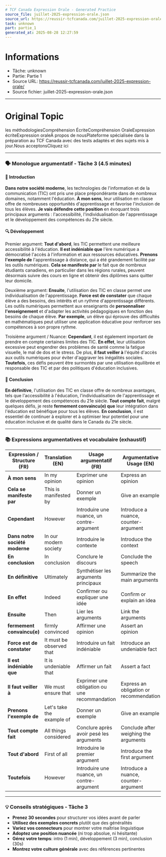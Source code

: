 ```yaml
---
# TCF Canada Expression Orale - Generated Practice
source_file: juillet-2025-expression-orale.json
source_url: https://reussir-tcfcanada.com/juillet-2025-expression-orale/
task: unknown
part: partie_1
generated_at: 2025-08-28 12:27:59
---
```


# Informations
- Tâche: unknown
- Partie: Partie 1
- Source URL: https://reussir-tcfcanada.com/juillet-2025-expression-orale/
- Source fichier: juillet-2025-expression-orale.json

---

# Original Topic
les méthodologiesCompréhension ÉcriteCompréhension OraleExpression écriteExpression oraleÀ propos de nousPlateforme spécialisée dans la préparation au TCF Canada avec des tests adaptés et des sujets mis à jour.Nous acceptonsCliquez ici

---

### 🗣️ Monologue argumentatif - Tâche 3 (4.5 minutes)

#### 🚀 Introduction
**Dans notre société moderne**, les technologies de l'information et de la communication (TIC) ont pris une place prépondérante dans de nombreux domaines, notamment l'éducation. **À mon sens**, leur utilisation en classe offre de nombreuses opportunités d'apprentissage et favorise l'inclusion de tous les élèves. **Je vais défendre cette position** en évoquant trois principaux arguments : l'accessibilité, l'individualisation de l'apprentissage et le développement des compétences du 21e siècle.

#### 🔍 Développement

Premier argument:
**Tout d'abord**, les TIC permettent une meilleure accessibilité à l'éducation. **Il est indéniable que** l'ère numérique a démocratisé l'accès à l'information et aux ressources éducatives. **Prenons l'exemple de** l'apprentissage à distance, qui a été grandement facilité par les outils numériques. **Cela se manifeste par** le fait que de nombreux étudiants canadiens, en particulier dans les régions rurales, peuvent désormais suivre des cours en ligne et obtenir des diplômes sans quitter leur domicile.

Deuxième argument:
**Ensuite**, l'utilisation des TIC en classe permet une individualisation de l'apprentissage. **Force est de constater** que chaque élève a des besoins, des intérêts et un rythme d'apprentissage différents. Les outils numériques permettent aux enseignants de **personnaliser l'enseignement** et d'adapter les activités pédagogiques en fonction des besoins de chaque élève. **Par exemple**, un élève qui éprouve des difficultés en mathématiques peut utiliser une application éducative pour renforcer ses compétences à son propre rythme.

Troisième argument / Nuance:
**Cependant**, il est également important de prendre en compte certaines limites des TIC. **En effet**, leur utilisation excessive peut engendrer des problèmes de santé comme la fatigue visuelle, le mal de dos et le stress. De plus, **il faut veiller à** l'équité d'accès aux outils numériques pour éviter d'aggraver les inégalités sociales. **Toutefois**, ces défis peuvent être surmontés par une utilisation équilibrée et responsable des TIC et par des politiques d'éducation inclusives.

#### 🎯 Conclusion
**En définitive**, l'utilisation des TIC en classe offre de nombreux avantages, tels que l'accessibilité à l'éducation, l'individualisation de l'apprentissage et le développement des compétences du 21e siècle. **Tout compte fait**, malgré quelques défis, je reste **fermement convaincu(e) que** leur intégration dans l'éducation est bénéfique pour tous les élèves. **En conclusion**, il est essentiel de continuer à explorer et à optimiser leur potentiel pour une éducation inclusive et de qualité dans le Canada du 21e siècle.

---

### 📚 Expressions argumentatives et vocabulaire (exhaustif)

| Expression / Structure (FR) | Translation (EN) | Usage argumentatif (FR) | Argumentative Usage (EN) |
|----------------------------|------------------|-------------------------|--------------------------|
| **À mon sens**         | In my opinion  | Exprimer une opinion         | Express an opinion               |
| **Cela se manifeste par**         | This is manifested by  | Donner un exemple         | Give an example               |
| **Cependant**         | However  | Introduire une nuance, un contre-argument         | Introduce a nuance, counter-argument               |
| **Dans notre société moderne**         | In our modern society  | Introduire le contexte         | Introduce the context               |
| **En conclusion**         | In conclusion  | Conclure le discours         | Conclude the speech               |
| **En définitive**         | Ultimately  | Synthétiser les arguments principaux         | Summarize the main arguments               |
| **En effet**         | Indeed  | Confirmer ou expliquer une idée         | Confirm or explain an idea               |
| **Ensuite**         | Then  | Lier les arguments         | Link the arguments               |
| **fermement convaincu(e)**         | firmly convinced  | Affirmer une opinion         | Assert an opinion               |
| **Force est de constater**         | It must be observed that  | Introduire un fait indéniable         | Introduce an undeniable fact               |
| **Il est indéniable que**         | It is undeniable that  | Affirmer un fait         | Assert a fact               |
| **Il faut veiller à**         | We must ensure that  | Exprimer une obligation ou une recommandation         | Express an obligation or recommendation               |
| **Prenons l'exemple de**         | Let's take the example of  | Donner un exemple         | Give an example               |
| **Tout compte fait**         | All things considered  | Conclure après avoir pesé les arguments         | Conclude after weighing the arguments               |
| **Tout d'abord**         | First of all  | Introduire le premier argument         | Introduce the first argument               |
| **Toutefois**         | However  | Introduire une nuance, un contre-argument         | Introduce a nuance, counter-argument               |

---

### 💡 Conseils stratégiques - Tâche 3

- **Prenez 30 secondes** pour structurer vos idées avant de parler
- **Utilisez des exemples concrets** plutôt que des généralités
- **Variez vos connecteurs** pour montrer votre maîtrise linguistique
- **Adoptez une position nuancée** (ni trop absolue, ni hésitante)
- **Gérez votre temps**: intro (1 min), développement (3 min), conclusion (30s)
- **Montrez votre culture générale** avec des références pertinentes